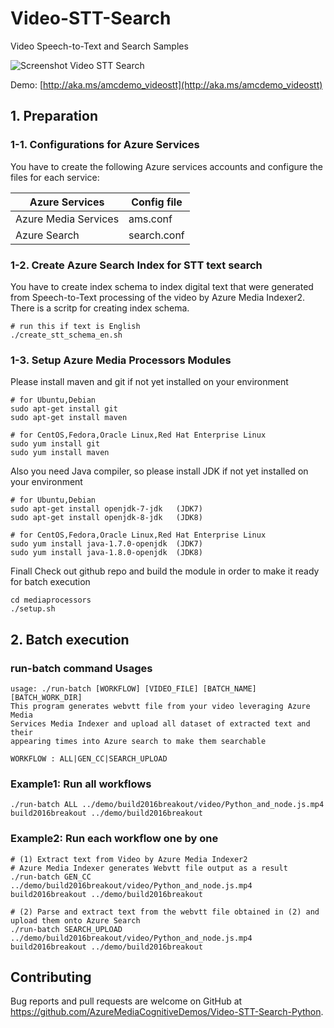 # Video-STT-Search
Video Speech-to-Text and Search Samples

![Screenshot Video STT Search](https://raw.githubusercontent.com/AzureMediaCognitiveDemos/Video-STT-Search-Python/master/img/screenshot-video-stt-demo.jpg)

Demo: [http://aka.ms/amcdemo_videostt](http://aka.ms/amcdemo_videostt)


## 1. Preparation

### 1-1. Configurations for Azure Services
You have to create the following Azure services accounts and configure the files for each service:

| Azure Services                | Config file    |
|-------------------------------|----------------|
| Azure Media Services          | ams.conf       |
| Azure Search                  | search.conf    |

### 1-2. Create Azure Search Index for STT text search
You have to create index schema to index digital text that were generated from Speech-to-Text processing of the video by Azure Media Indexer2. There is a scritp for creating index schema.

```
# run this if text is English
./create_stt_schema_en.sh
```

### 1-3. Setup Azure Media Processors Modules
Please install maven and git if not yet installed on your environment
```
# for Ubuntu,Debian
sudo apt-get install git
sudo apt-get install maven

# for CentOS,Fedora,Oracle Linux,Red Hat Enterprise Linux
sudo yum install git
sudo yum install maven
```

Also you need Java compiler, so please install JDK if not yet installed on your environment
```
# for Ubuntu,Debian
sudo apt-get install openjdk-7-jdk   (JDK7)
sudo apt-get install openjdk-8-jdk   (JDK8)

# for CentOS,Fedora,Oracle Linux,Red Hat Enterprise Linux
sudo yum install java-1.7.0-openjdk  (JDK7)
sudo yum install java-1.8.0-openjdk  (JDK8)
```

Finall Check out github repo and build the module in order to make it ready for batch execution
```
cd mediaprocessors
./setup.sh
```


## 2. Batch execution

### run-batch command Usages
```
usage: ./run-batch [WORKFLOW] [VIDEO_FILE] [BATCH_NAME] [BATCH_WORK_DIR]
This program generates webvtt file from your video leveraging Azure Media 
Services Media Indexer and upload all dataset of extracted text and their 
appearing times into Azure search to make them searchable

WORKFLOW : ALL|GEN_CC|SEARCH_UPLOAD
```

### Example1: Run all workflows
```
./run-batch ALL ../demo/build2016breakout/video/Python_and_node.js.mp4  build2016breakout ../demo/build2016breakout
```

### Example2: Run each workflow one by one

```
# (1) Extract text from Video by Azure Media Indexer2
# Azure Media Indexer generates Webvtt file output as a result
./run-batch GEN_CC ../demo/build2016breakout/video/Python_and_node.js.mp4  build2016breakout ../demo/build2016breakout

# (2) Parse and extract text from the webvtt file obtained in (2) and upload them onto Azure Search
./run-batch SEARCH_UPLOAD ../demo/build2016breakout/video/Python_and_node.js.mp4  build2016breakout ../demo/build2016breakout
```

## Contributing

Bug reports and pull requests are welcome on GitHub at https://github.com/AzureMediaCognitiveDemos/Video-STT-Search-Python.
